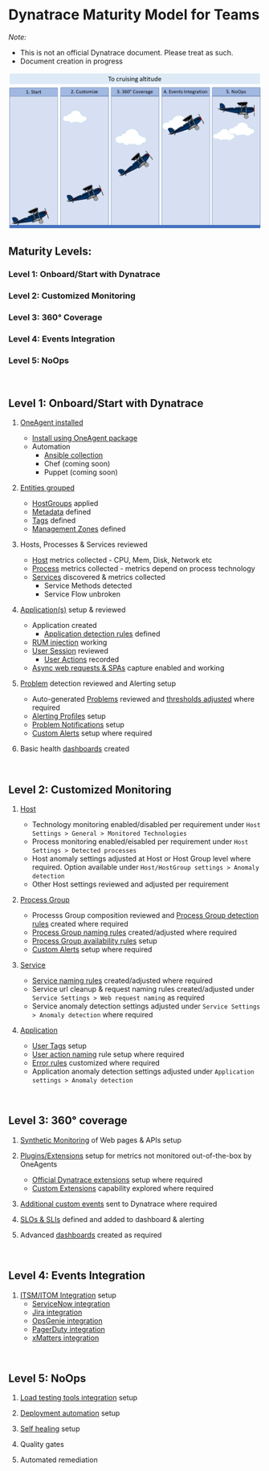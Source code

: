 # Dynatrace Maturity Model for Teams

*Note:* 
- This is not an official Dynatrace document. Please treat as such.
- Document creation in progress


![Maturity_Model_Image](./images/maturity_model_plane_2.png)

## Maturity Levels:

### Level 1: Onboard/Start with Dynatrace

### Level 2: Customized Monitoring

### Level 3: 360° Coverage

### Level 4: Events Integration

### Level 5: NoOps

<br>

## Level 1: Onboard/Start with Dynatrace

1. [OneAgent installed](https://www.dynatrace.com/support/help/shortlink/oneagent-hub)
    - [Install using OneAgent package](https://www.dynatrace.com/support/help/shortlink/oneagent-hub#installation-and-operation)
    - Automation
        - [Ansible collection](https://www.dynatrace.com/support/help/shortlink/oneagent-ansible)
        - Chef (coming soon)
        - Puppet (coming soon)

2. [Entities grouped](https://www.dynatrace.com/support/help/shortlink/tags-and-metadata-hub)
    - [HostGroups](https://www.dynatrace.com/support/help/shortlink/host-groups) applied
    - [Metadata](https://www.dynatrace.com/support/help/shortlink/tagging-environment-variable) defined
    - [Tags](https://www.dynatrace.com/support/help/shortlink/tagging) defined
    - [Management Zones](https://www.dynatrace.com/support/help/shortlink/management-zones-hub) defined

3. Hosts, Processes & Services reviewed
    - [Host](https://www.dynatrace.com/support/help/shortlink/hosts-hub) metrics collected - CPU, Mem, Disk, Network etc
    - [Process](https://www.dynatrace.com/support/help/shortlink/processes-hubhttps://www.dynatrace.com/support/help/shortlink/processes-hub) metrics collected - metrics depend on process technology
    - [Services](https://www.dynatrace.com/support/help/shortlink/transactions-and-services-hub) discovered & metrics collected
        - Service Methods detected
        - Service Flow unbroken    

4. [Application(s)](https://www.dynatrace.com/support/help/shortlink/rum-application-concept) setup & reviewed
    - Application created
      - [Application detection rules](https://www.dynatrace.com/support/help/shortlink/application-detection-rules) defined
    - [RUM injection](https://www.dynatrace.com/support/help/shortlink/rum-injection) working
    - [User Session](https://www.dynatrace.com/support/help/shortlink/user-session) reviewed
        -  [User Actions](https://www.dynatrace.com/support/help/shortlink/user-actions) recorded
    - [Async web requests & SPAs](https://www.dynatrace.com/support/help/shortlink/capture-xhr-actions) capture enabled and working

5. [Problem](https://www.dynatrace.com/support/help/shortlink/problem-overview-page) detection reviewed and Alerting setup
    - Auto-generated [Problems](https://www.dynatrace.com/support/help/shortlink/problems-intro) reviewed and [thresholds adjusted](https://www.dynatrace.com/support/help/shortlink/problem-detection-sensitivity) where required
    - [Alerting Profiles](https://www.dynatrace.com/support/help/shortlink/alerting-profiles) setup
    - [Problem Notifications](https://www.dynatrace.com/support/help/shortlink/third-party-integrations-hub) setup
    - [Custom Alerts](https://www.dynatrace.com/support/help/shortlink/event-types-custom-alerts) setup where required

6. Basic health [dashboards](https://www.dynatrace.com/support/help/shortlink/dashboards-hub) created

<br>

## Level 2: Customized Monitoring

1. [Host](https://www.dynatrace.com/support/help/shortlink/hosts-hub)
   - Technology monitoring enabled/disabled per requirement under `Host Settings > General > Monitored Technologies`
   - Process monitoring enabled/eisabled per requirement under `Host Settings > Detected processes`
   - Host anomaly settings adjusted at Host or Host Group level where required. Option available under `Host/HostGroup settings > Anomaly detection`
   - Other Host settings reviewed and adjusted per requirement

2. [Process Group](https://www.dynatrace.com/support/help/shortlink/processes-hubhttps://www.dynatrace.com/support/help/shortlink/processes-hub)
   - Processs Group composition reviewed and [Process Group detection rules](https://www.dynatrace.com/support/help/shortlink/process-groups) created where required
   - [Process Group naming rules](https://www.dynatrace.com/support/help/shortlink/process-group-naming) created/adjusted where required
   - [Process Group availability rules](https://www.dynatrace.com/support/help/shortlink/process-group-alerting) setup
   - [Custom Alerts](https://www.dynatrace.com/support/help/shortlink/event-types-custom-alerts) setup where required

3. [Service](https://www.dynatrace.com/support/help/shortlink/transactions-and-services-hub)
   -  [Service naming rules](https://www.dynatrace.com/support/help/shortlink/custom-service-names) created/adjusted where required
   -  Service url cleanup & request naming rules created/adjusted  under `Service Settings > Web request naming` as required
   -  Service anomaly detection settings adjusted under `Service Settings > Anomaly detection` where required

4. [Application](https://www.dynatrace.com/support/help/shortlink/rum-application-concept)
   -  [User Tags](https://www.dynatrace.com/support/help/shortlink/user-tagging) setup
   -  [User action naming](https://www.dynatrace.com/support/help/shortlink/custom-names) rule setup where required
   -  [Error rules](https://www.dynatrace.com/support/help/shortlink/configure-application-errors) customized where required
   -  Application anomaly detection settings adjusted under `Application settings > Anomaly detection`

<br>

## Level 3: 360° coverage

1. [Synthetic Monitoring](https://www.dynatrace.com/support/help/shortlink/synthetic-hub) of Web pages & APIs setup

2. [Plugins/Extensions](https://www.dynatrace.com/support/help/shortlink/extensions-hub) setup for metrics not monitored out-of-the-box by OneAgents
   -  [Official Dynatrace extensions](https://www.dynatrace.com/support/help/shortlink/other-technologies-subsection#dynatrace-extension-required) setup where required
   -  [Custom Extensions](https://www.dynatrace.com/support/help/shortlink/extensions-hub) capability explored where required

3. [Additional custom events](https://www.dynatrace.com/support/help/shortlink/api-events) sent to Dynatrace where required

4. [SLOs & SLIs](https://www.dynatrace.com/support/help/shortlink/objectives-hub) defined and added to dashboard & alerting

5. Advanced [dashboards](https://www.dynatrace.com/support/help/shortlink/dashboards-hub) created as required

<br>

## Level 4: Events Integration

1. [ITSM/ITOM Integration](https://www.dynatrace.com/support/help/shortlink/third-party-integrations-hub) setup
    - [ServiceNow integration](https://www.dynatrace.com/support/help/shortlink/servicenow)
    - [Jira integration](https://www.dynatrace.com/support/help/shortlink/jira)
    - [OpsGenie integration](https://www.dynatrace.com/support/help/shortlink/opsgenie)
    - [PagerDuty integration](https://www.dynatrace.com/support/help/shortlink/pagerduty)
    - [xMatters integration](https://www.dynatrace.com/support/help/shortlink/id_xmatters-integration)

<br>

## Level 5: NoOps

1. [Load testing tools integration](https://www.dynatrace.com/support/help/shortlink/load-testing-process) setup

1. [Deployment automation](https://www.dynatrace.com/support/help/shortlink/third-party-integrations-hub#deployment-automation) setup
   
2. [Self healing](https://www.dynatrace.com/news/blog/unbreakable-devops-pipeline-shift-left-shift-right-self-healing/) setup

3. Quality gates

4. Automated remediation




